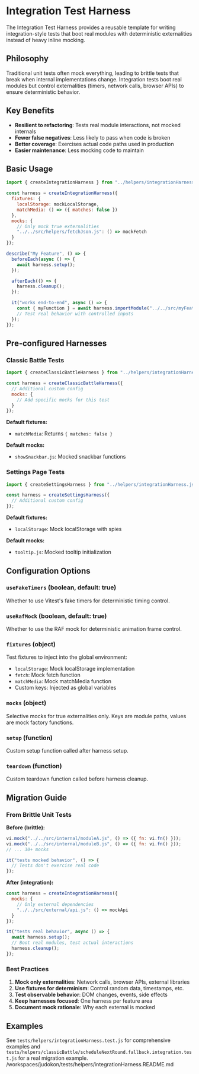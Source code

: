 # Integration Test Harness

The Integration Test Harness provides a reusable template for writing integration-style tests that boot real modules with deterministic externalities instead of heavy inline mocking.

## Philosophy

Traditional unit tests often mock everything, leading to brittle tests that break when internal implementations change. Integration tests boot real modules but control externalities (timers, network calls, browser APIs) to ensure deterministic behavior.

## Key Benefits

- **Resilient to refactoring**: Tests real module interactions, not mocked internals
- **Fewer false negatives**: Less likely to pass when code is broken
- **Better coverage**: Exercises actual code paths used in production
- **Easier maintenance**: Less mocking code to maintain

## Basic Usage

```js
import { createIntegrationHarness } from "../helpers/integrationHarness.js";

const harness = createIntegrationHarness({
  fixtures: {
    localStorage: mockLocalStorage,
    matchMedia: () => ({ matches: false })
  },
  mocks: {
    // Only mock true externalities
    "../../src/helpers/fetchJson.js": () => mockFetch
  }
});

describe("My Feature", () => {
  beforeEach(async () => {
    await harness.setup();
  });

  afterEach(() => {
    harness.cleanup();
  });

  it("works end-to-end", async () => {
    const { myFunction } = await harness.importModule("../../src/myFeature.js");
    // Test real behavior with controlled inputs
  });
});
```

## Pre-configured Harnesses

### Classic Battle Tests

```js
import { createClassicBattleHarness } from "../helpers/integrationHarness.js";

const harness = createClassicBattleHarness({
  // Additional custom config
  mocks: {
    // Add specific mocks for this test
  }
});
```

**Default fixtures:**

- `matchMedia`: Returns `{ matches: false }`

**Default mocks:**

- `showSnackbar.js`: Mocked snackbar functions

### Settings Page Tests

```js
import { createSettingsHarness } from "../helpers/integrationHarness.js";

const harness = createSettingsHarness({
  // Additional custom config
});
```

**Default fixtures:**

- `localStorage`: Mock localStorage with spies

**Default mocks:**

- `tooltip.js`: Mocked tooltip initialization

## Configuration Options

### `useFakeTimers` (boolean, default: true)

Whether to use Vitest's fake timers for deterministic timing control.

### `useRafMock` (boolean, default: true)

Whether to use the RAF mock for deterministic animation frame control.

### `fixtures` (object)

Test fixtures to inject into the global environment:

- `localStorage`: Mock localStorage implementation
- `fetch`: Mock fetch function
- `matchMedia`: Mock matchMedia function
- Custom keys: Injected as global variables

### `mocks` (object)

Selective mocks for true externalities only. Keys are module paths, values are mock factory functions.

### `setup` (function)

Custom setup function called after harness setup.

### `teardown` (function)

Custom teardown function called before harness cleanup.

## Migration Guide

### From Brittle Unit Tests

**Before (brittle):**

```js
vi.mock("../../src/internal/moduleA.js", () => ({ fn: vi.fn() }));
vi.mock("../../src/internal/moduleB.js", () => ({ fn: vi.fn() }));
// ... 30+ mocks

it("tests mocked behavior", () => {
  // Tests don't exercise real code
});
```

**After (integration):**

```js
const harness = createIntegrationHarness({
  mocks: {
    // Only external dependencies
    "../../src/external/api.js": () => mockApi
  }
});

it("tests real behavior", async () => {
  await harness.setup();
  // Boot real modules, test actual interactions
  harness.cleanup();
});
```

### Best Practices

1. **Mock only externalities**: Network calls, browser APIs, external libraries
2. **Use fixtures for determinism**: Control random data, timestamps, etc.
3. **Test observable behavior**: DOM changes, events, side effects
4. **Keep harnesses focused**: One harness per feature area
5. **Document mock rationale**: Why each external is mocked

## Examples

See `tests/helpers/integrationHarness.test.js` for comprehensive examples and `tests/helpers/classicBattle/scheduleNextRound.fallback.integration.test.js` for a real migration example.</content>
<parameter name="filePath">/workspaces/judokon/tests/helpers/integrationHarness.README.md